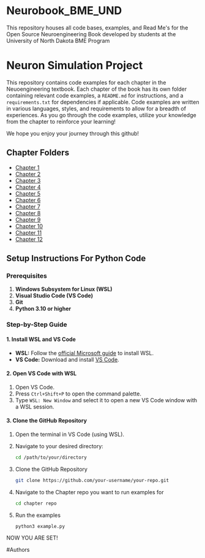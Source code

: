 # Neurobook_BME_UND
This repository houses all code bases, examples, and Read Me's for the Open Source Neuroengineering Book developed by students at the University of North Dakota BME Program

# Neuron Simulation Project

This repository contains code examples for each chapter in the Neuoengineering textbook. Each chapter of the book has its own folder containing relevant code examples, a `README.md` for instructions, and a `requirements.txt` for dependencies if applicable.
Code examples are written in various languages, styles, and requirements to allow for a breadth of experiences. As you go through the code examples, utilize your knowledge from the chapter to reinforce your learning!

We hope you enjoy your journey through this github!

## Chapter Folders

- [Chapter 1](Chapter%201)
- [Chapter 2](Chapter%202)
- [Chapter 3](Chapter%203)
- [Chapter 4](Chapter%204)
- [Chapter 5](Chapter%205)
- [Chapter 6](Chapter%206)
- [Chapter 7](Chapter%207)
- [Chapter 8](Chapter%208)
- [Chapter 9](Chapter%209)
- [Chapter 10](Chapter%2010)
- [Chapter 11](Chapter%2011)
- [Chapter 12](Chapter%2012)

## Setup Instructions For Python Code

### Prerequisites

1. **Windows Subsystem for Linux (WSL)**
2. **Visual Studio Code (VS Code)**
3. **Git**
4. **Python 3.10 or higher**

### Step-by-Step Guide

#### 1. Install WSL and VS Code

- **WSL:** Follow the [official Microsoft guide](https://docs.microsoft.com/en-us/windows/wsl/install) to install WSL.
- **VS Code:** Download and install [VS Code](https://code.visualstudio.com/).

#### 2. Open VS Code with WSL

1. Open VS Code.
2. Press `Ctrl+Shift+P` to open the command palette.
3. Type `WSL: New Window` and select it to open a new VS Code window with a WSL session.

#### 3. Clone the GitHub Repository

1. Open the terminal in VS Code (using WSL).
2. Navigate to your desired directory:

   ```sh
   cd /path/to/your/directory
   
3. Clone the GitHub Repository
   ```sh
   git clone https://github.com/your-username/your-repo.git

4. Navigate to the Chapter repo you want to run examples for
   ```sh
   cd chapter repo

5. Run the examples
   ```sh
   python3 example.py

NOW YOU ARE SET!

#Authors


